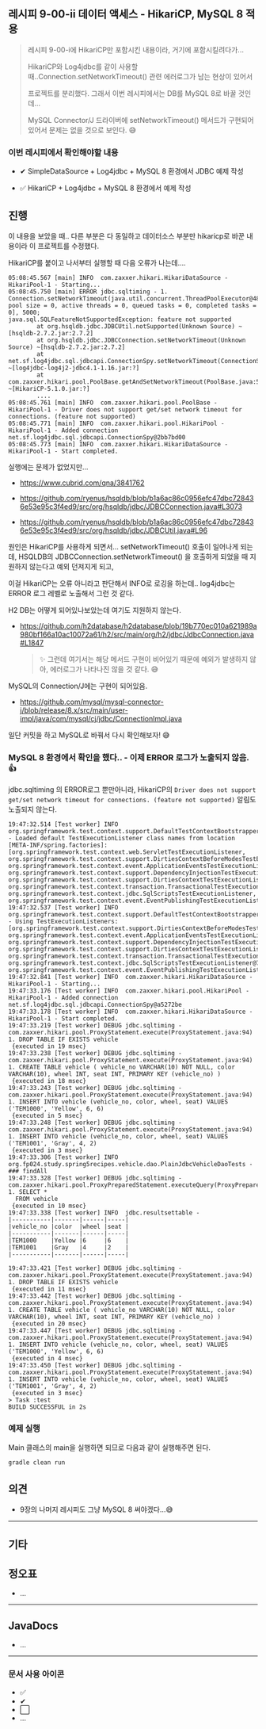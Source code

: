 ## 레시피 9-00-ii 데이터 액세스 - HikariCP, MySQL 8 적용

> 레시피 9-00-i에  HikariCP만 포함시킨 내용이라, 거기에 포함시킬려다가...
>
> HikariCP와 Log4jdbc를 같이 사용할 때..Connection.setNetworkTimeout() 관련 에러로그가 남는 현상이 있어서 
>
> 프로젝트를 분리했다.  그래서 이번 레시피에서는 DB를 MySQL 8로 바꿀 것인데... 
>
> MySQL Connector/J 드라이버에 setNetworkTimeout() 메서드가 구현되어있어서 문제는 없을 것으로 보인다. 😅



### 이번 레시피에서 확인해야할  내용

* ✔ SimpleDataSource + Log4jdbc  + MySQL 8 환경에서 JDBC 예제 작성
  
* ✅ HikariCP + Log4jdbc  + MySQL 8 환경에서 예제 작성



## 진행

이 내용을 보았을 때..  다른 부분은 다 동일하고 데이터소스 부분만 hikaricp로 바꾼 내용이라 이 프로젝트를 수정했다.



HikariCP를 붙이고 나서부터 실행할 때 다음 오류가 나는데....

```
05:08:45.567 [main] INFO  com.zaxxer.hikari.HikariDataSource - HikariPool-1 - Starting...
05:08:45.750 [main] ERROR jdbc.sqltiming - 1. Connection.setNetworkTimeout(java.util.concurrent.ThreadPoolExecutor@488eb7f2[Running, pool size = 0, active threads = 0, queued tasks = 0, completed tasks = 0], 5000;      
java.sql.SQLFeatureNotSupportedException: feature not supported
        at org.hsqldb.jdbc.JDBCUtil.notSupported(Unknown Source) ~[hsqldb-2.7.2.jar:2.7.2]
        at org.hsqldb.jdbc.JDBCConnection.setNetworkTimeout(Unknown Source) ~[hsqldb-2.7.2.jar:2.7.2]
        at net.sf.log4jdbc.sql.jdbcapi.ConnectionSpy.setNetworkTimeout(ConnectionSpy.java:1120) ~[log4jdbc-log4j2-jdbc4.1-1.16.jar:?]
        at com.zaxxer.hikari.pool.PoolBase.getAndSetNetworkTimeout(PoolBase.java:529) ~[HikariCP-5.1.0.jar:?]
        ....
05:08:45.761 [main] INFO  com.zaxxer.hikari.pool.PoolBase - HikariPool-1 - Driver does not support get/set network timeout for connections. (feature not supported)
05:08:45.771 [main] INFO  com.zaxxer.hikari.pool.HikariPool - HikariPool-1 - Added connection net.sf.log4jdbc.sql.jdbcapi.ConnectionSpy@2bb7bd00
05:08:45.773 [main] INFO  com.zaxxer.hikari.HikariDataSource - HikariPool-1 - Start completed.

```

실행에는 문제가 없었지만...

* https://www.cubrid.com/qna/3841762

* https://github.com/ryenus/hsqldb/blob/b1a6ac86c0956efc47dbc728436e53e95c3f4ed9/src/org/hsqldb/jdbc/JDBCConnection.java#L3073
* https://github.com/ryenus/hsqldb/blob/b1a6ac86c0956efc47dbc728436e53e95c3f4ed9/src/org/hsqldb/jdbc/JDBCUtil.java#L96



원인은 HikariCP를 사용하게 되면서... setNetworkTimeout() 호출이 일어나게 되는데,  HSQLDB의 JDBCConnection.setNetworkTimeout() 을 호출하게 되었을 때 지원하지 않는다고 예외 던져지게 되고, 

이걸 HikariCP는 오류 아니라고 판단해서 INFO로 로깅을 하는데.. log4jdbc는 ERROR 로그 레벨로 노출해서 그런 것 같다.

H2 DB는 어떻게 되어있나보았는데 여기도 지원하지 않는다.

* https://github.com/h2database/h2database/blob/19b770ec010a621989a980bf166a10ac10072a61/h2/src/main/org/h2/jdbc/JdbcConnection.java#L1847

  > ✨ 그런데 여기서는 해당 메서드 구현이 비어있기 때문에 예외가 발생하지 않아, 에러로그가 나타나진 않을 것 같다. 😅

MySQL의 Connection/J에는 구현이 되어있음.

* https://github.com/mysql/mysql-connector-j/blob/release/8.x/src/main/user-impl/java/com/mysql/cj/jdbc/ConnectionImpl.java

일단 커밋을 하고 MySQL로 바꿔서 다시 확인해보자! 😅



### MySQL 8 환경에서 확인을 했다.. - 이제 ERROR 로그가 노출되지 않음. 👍

jdbc.sqltiming 의 ERROR로그 뿐만아니라, HikariCP의 `Driver does not support get/set network timeout for connections. (feature not supported)` 알림도 노출되지 않는다.

```
19:47:32.514 [Test worker] INFO  org.springframework.test.context.support.DefaultTestContextBootstrapper - Loaded default TestExecutionListener class names from location [META-INF/spring.factories]: [org.springframework.test.context.web.ServletTestExecutionListener, org.springframework.test.context.support.DirtiesContextBeforeModesTestExecutionListener, org.springframework.test.context.event.ApplicationEventsTestExecutionListener, org.springframework.test.context.support.DependencyInjectionTestExecutionListener, org.springframework.test.context.support.DirtiesContextTestExecutionListener, org.springframework.test.context.transaction.TransactionalTestExecutionListener, org.springframework.test.context.jdbc.SqlScriptsTestExecutionListener, org.springframework.test.context.event.EventPublishingTestExecutionListener]
19:47:32.537 [Test worker] INFO  org.springframework.test.context.support.DefaultTestContextBootstrapper - Using TestExecutionListeners: [org.springframework.test.context.support.DirtiesContextBeforeModesTestExecutionListener@5fd9b663, org.springframework.test.context.event.ApplicationEventsTestExecutionListener@214894fc, org.springframework.test.context.support.DependencyInjectionTestExecutionListener@10567255, org.springframework.test.context.support.DirtiesContextTestExecutionListener@e362c57, org.springframework.test.context.transaction.TransactionalTestExecutionListener@1c4ee95c, org.springframework.test.context.jdbc.SqlScriptsTestExecutionListener@79c4715d, org.springframework.test.context.event.EventPublishingTestExecutionListener@5aa360ea]
19:47:32.841 [Test worker] INFO  com.zaxxer.hikari.HikariDataSource - HikariPool-1 - Starting...
19:47:33.176 [Test worker] INFO  com.zaxxer.hikari.pool.HikariPool - HikariPool-1 - Added connection net.sf.log4jdbc.sql.jdbcapi.ConnectionSpy@a5272be
19:47:33.178 [Test worker] INFO  com.zaxxer.hikari.HikariDataSource - HikariPool-1 - Start completed.
19:47:33.219 [Test worker] DEBUG jdbc.sqltiming -  com.zaxxer.hikari.pool.ProxyStatement.execute(ProxyStatement.java:94)
1. DROP TABLE IF EXISTS vehicle
 {executed in 19 msec}
19:47:33.238 [Test worker] DEBUG jdbc.sqltiming -  com.zaxxer.hikari.pool.ProxyStatement.execute(ProxyStatement.java:94)
1. CREATE TABLE vehicle ( vehicle_no VARCHAR(10) NOT NULL, color VARCHAR(10), wheel INT, seat INT, PRIMARY KEY (vehicle_no) )
 {executed in 18 msec}
19:47:33.243 [Test worker] DEBUG jdbc.sqltiming -  com.zaxxer.hikari.pool.ProxyStatement.execute(ProxyStatement.java:94)
1. INSERT INTO vehicle (vehicle_no, color, wheel, seat) VALUES ('TEM1000', 'Yellow', 6, 6)
 {executed in 5 msec}
19:47:33.248 [Test worker] DEBUG jdbc.sqltiming -  com.zaxxer.hikari.pool.ProxyStatement.execute(ProxyStatement.java:94)
1. INSERT INTO vehicle (vehicle_no, color, wheel, seat) VALUES ('TEM1001', 'Gray', 4, 2)
 {executed in 3 msec}
19:47:33.306 [Test worker] INFO  org.fp024.study.spring5recipes.vehicle.dao.PlainJdbcVehicleDaoTests - ### findAll
19:47:33.328 [Test worker] DEBUG jdbc.sqltiming -  com.zaxxer.hikari.pool.ProxyPreparedStatement.executeQuery(ProxyPreparedStatement.java:52)
1. SELECT *
  FROM vehicle
 {executed in 10 msec}
19:47:33.338 [Test worker] INFO  jdbc.resultsettable - 
|-----------|-------|------|-----|
|vehicle_no |color  |wheel |seat |
|-----------|-------|------|-----|
|TEM1000    |Yellow |6     |6    |
|TEM1001    |Gray   |4     |2    |
|-----------|-------|------|-----|

19:47:33.421 [Test worker] DEBUG jdbc.sqltiming -  com.zaxxer.hikari.pool.ProxyStatement.execute(ProxyStatement.java:94)
1. DROP TABLE IF EXISTS vehicle
 {executed in 11 msec}
19:47:33.442 [Test worker] DEBUG jdbc.sqltiming -  com.zaxxer.hikari.pool.ProxyStatement.execute(ProxyStatement.java:94)
1. CREATE TABLE vehicle ( vehicle_no VARCHAR(10) NOT NULL, color VARCHAR(10), wheel INT, seat INT, PRIMARY KEY (vehicle_no) )
 {executed in 20 msec}
19:47:33.447 [Test worker] DEBUG jdbc.sqltiming -  com.zaxxer.hikari.pool.ProxyStatement.execute(ProxyStatement.java:94)
1. INSERT INTO vehicle (vehicle_no, color, wheel, seat) VALUES ('TEM1000', 'Yellow', 6, 6)
 {executed in 4 msec}
19:47:33.450 [Test worker] DEBUG jdbc.sqltiming -  com.zaxxer.hikari.pool.ProxyStatement.execute(ProxyStatement.java:94)
1. INSERT INTO vehicle (vehicle_no, color, wheel, seat) VALUES ('TEM1001', 'Gray', 4, 2)
 {executed in 3 msec}
> Task :test
BUILD SUCCESSFUL in 2s
```



### 예제 실행

Main 클래스의 main을 실행하면 되므로 다음과 같이 실행해주면 된다.

```bash
gradle clean run
```






## 의견

* 9장의 나머지 레시피도 그냥 MySQL 8 써야겠다...😅



---

## 기타







## 정오표

* ...
  


---

## JavaDocs

* ...



---

### 문서 사용 아이콘

* ✅
* ✔
* ⬜
* ...

